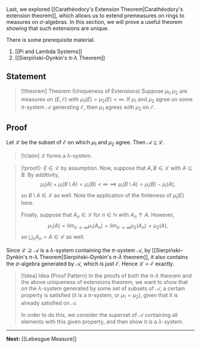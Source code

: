 Last, we explored [[Carathéodory's Extension Theorem|Carathéodory's extension theorem]], which allows us to extend premeasures on rings to measures on $\sigma$-algebras. In this section, we will prove a useful theorem showing that such extensions are unique.

There is some prerequisite material.
1. [[Pi and Lambda Systems]]
2. [[Sierpiński–Dynkin's π-λ Theorem]]

## Statement

>[!theorem] Theorem (Uniqueness of Extensions)
>Suppose $\mu_{1},\mu_{2}$ are measures on $(E,\mathcal{E})$ with $\mu_{1}(E)=\mu_{2}(E)<\infty$. If $\mu_{1}$ and $\mu_{2}$ agree on some $\pi$-system $\mathcal{A}$ generating $\mathcal{E}$, then $\mu_{1}$ agrees with $\mu_{2}$ on $\mathcal{E}$.

## Proof

Let $\mathcal{L}$ be the subset of $\mathcal{E}$ on which $\mu_{1}$ and $\mu_{2}$ agree. Then $\mathcal{A}\subseteq \mathcal{L}$.

>[!claim]
>$\mathcal{L}$ forms a $\lambda$-system.

>[!proof]-
>$E\in\mathcal{L}$ by assumption. Now, suppose that $A,B\in\mathcal{L}$ with $A\subseteq B$. By additivity,
>$$\mu_{i}(A)+\mu_{i}(B\setminus A)=\mu_{i}(B)<\infty\implies\mu_{i}(B\setminus A)=\mu_{i}(B)-\mu_{i}(A),$$
>so $B\setminus A\in\mathcal{L}$ as well. Note the application of the finiteness of $\mu_{i}(E)$ here.
>
>Finally, suppose that $A_{n}\in\mathcal{L}$ for $n\in\mathbb{N}$ with $A_{n}\uparrow A$. However,
>$$\mu_{1}(A)=\lim_{ n \to \infty } \mu_{1}(A_{n})=\lim_{ n \to \infty } \mu_{2}(A_{n})=\mu_{2}(A),$$
>so $\bigcup_{n}A_{n}=A\in\mathcal{L}$ as well.

Since $\mathcal{L}\supseteq\mathcal{A}$ is a $\lambda$-system containing the $\pi$-system $\mathcal{A}$, by [[Sierpiński–Dynkin's π-λ Theorem|Sierpiński–Dynkin's $\pi$-$\lambda$ theorem]], it also contains the $\sigma$-algebra generated by $\mathcal{A}$, which is just $\mathcal{E}$. Hence $\mathcal{L}=\mathcal{E}$ exactly.

>[!idea] Idea (Proof Pattern)
>In the proofs of both the $\pi$-$\lambda$ theorem and the above uniqueness of extensions theorem, we want to show that on the $\lambda$-system generated by some set of subsets of $\mathcal{A}$, a certain property is satisfied (it is a $\pi$-system, or $\mu_{1}=\mu_{2}$), given that it is already satisfied on $\mathcal{A}$.
>
>In order to do this, we consider the superset of $\mathcal{A}$ containing all elements with this given property, and then show it is a $\lambda$-system.

---

**Next:** [[Lebesgue Measure]]
